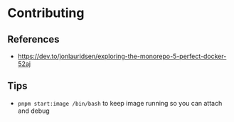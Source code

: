 # Contributing

## References

- https://dev.to/jonlauridsen/exploring-the-monorepo-5-perfect-docker-52aj

## Tips

- `pnpm start:image /bin/bash` to keep image running so you can attach and debug

